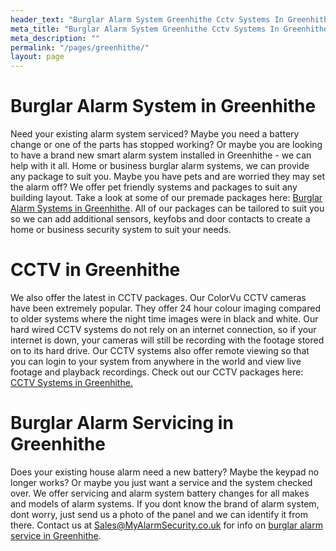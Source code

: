 ```yaml
---
header_text: "Burglar Alarm System Greenhithe Cctv Systems In Greenhithe"
meta_title: "Burglar Alarm System Greenhithe Cctv Systems In Greenhithe"
meta_description: ""
permalink: "/pages/greenhithe/"
layout: page
---
```


# Burglar Alarm System in Greenhithe  

Need your existing alarm system serviced? Maybe you need a battery change or one of the parts has stopped working? Or maybe you are looking to have a brand new smart alarm system installed in Greenhithe - we can help with it all. Home or business burglar alarm systems, we can provide any package to suit you. Maybe you have pets and are worried they may set the alarm off? We offer pet friendly systems and packages to suit any building layout. Take a look at some of our premade packages here: [Burglar Alarm Systems in Greenhithe](../categories/burglar-alarms.php.html). All of our packages can be tailored to suit you so we can add additional sensors, keyfobs and door contacts to create a home or business security system to suit your needs.

# CCTV in Greenhithe 

We also offer the latest in CCTV packages. Our ColorVu CCTV cameras have been extremely popular. They offer 24 hour colour imaging compared to older systems where the night time images were in black and white. Our hard wired CCTV systems do not rely on an internet connection, so if your internet is down, your cameras will still be recording with the footage stored on to its hard drive. Our CCTV systems also offer remote viewing so that you can login to your system from anywhere in the world and view live footage and playback recordings. Check out our CCTV packages here: [CCTV Systems in Greenhithe.](../categories/cctv.php.html)

# Burglar Alarm Servicing in Greenhithe 

Does your existing house alarm need a new battery? Maybe the keypad no longer works? Or maybe you just want a service and the system checked over. We offer servicing and alarm system battery changes for all makes and models of alarm systems. If you dont know the brand of alarm system, dont worry, just send us a photo of the panel and we can identify it from there. Contact us at <Sales@MyAlarmSecurity.co.uk> for info on [burglar alarm service in Greenhithe](../categories/servicing-and-repairs.php.html).